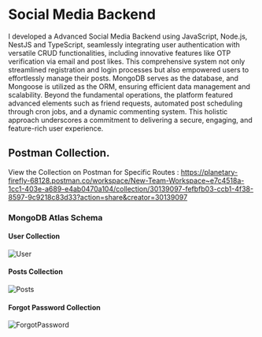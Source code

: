# Social Media Backend

I developed a Advanced Social Media Backend using JavaScript, Node.js, NestJS and TypeScript, seamlessly integrating user authentication with versatile CRUD functionalities, including innovative features like OTP verification via email and post likes. This comprehensive system not only streamlined registration and login processes but also empowered users to effortlessly manage their posts. MongoDB serves as the database, and Mongoose is utilized as the ORM, ensuring efficient data management and scalability. Beyond the fundamental operations, the platform featured advanced elements such as friend requests, automated post scheduling through cron jobs, and a dynamic commenting system. This holistic approach underscores a commitment to delivering a secure, engaging, and feature-rich user experience.

## Postman Collection.

View the Collection on Postman for Specific Routes : 
https://planetary-firefly-68128.postman.co/workspace/New-Team-Workspace~e7c4518a-1cc1-403e-a689-e4ab0470a104/collection/30139097-fefbfb03-ccb1-4f38-8597-9c9218c83d33?action=share&creator=30139097

### MongoDB Atlas Schema

#### User Collection
![User](https://github.com/Harshsharma836/NestJS_Projects/assets/70514943/0820ac97-82f1-4eab-a8ad-c10f9d8eae52)

#### Posts Collection
![Posts](https://github.com/Harshsharma836/NestJS_Projects/assets/70514943/325efb80-d80d-40f6-b7ed-f1c16df6511a)

#### Forgot Password Collection
![ForgotPassword](https://github.com/Harshsharma836/NestJS_Projects/assets/70514943/f4532794-740d-4d05-8ee7-6ea57e4b76fc)
